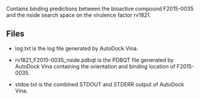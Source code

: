 Contains binding predictions between the bioactive compound F2015-0035 and the nside search space on the virulence factor rv1821.

## Files

- log.txt is the log file generated by AutoDock Vina.

- rv1821_F2015-0035_nside.pdbqt is the PDBQT file generated by AutoDock Vina containing the orientation and binding location of F2015-0035.

- stdoe.txt is the combined STDOUT and STDERR output of AutoDock Vina.

